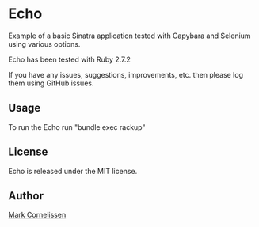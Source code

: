Echo
==============
Example of a basic Sinatra application tested with Capybara and Selenium using various options.

Echo has been tested with Ruby 2.7.2

If you have any issues, suggestions, improvements, etc. then please log them using GitHub issues.

Usage
-----
To run the Echo run "bundle exec rackup"

License
-------
Echo is released under the MIT license.

Author
------
[Mark Cornelissen](https://github.com/mrkcor)
